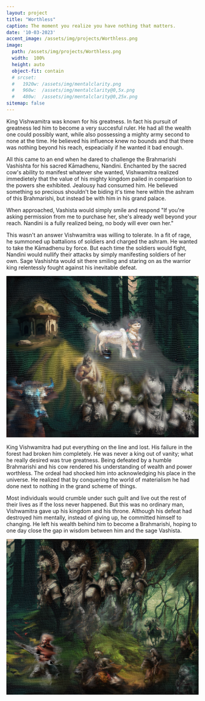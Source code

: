 ```yaml
---
layout: project
title: "Worthless"
caption: The moment you realize you have nothing that matters.
date: '10-03-2023'
accent_image: /assets/img/projects/Worthless.png   
image: 
  path: /assets/img/projects/Worthless.png
  width:  100%
  height: auto
  object-fit: contain
  # srcset: 
  #   1920w: /assets/img/mentalclarity.png
  #   960w:  /assets/img/mentalclarity@0,5x.png
  #   480w:  /assets/img/mentalclarity@0,25x.png
sitemap: false
---
```


King Vishwamitra was known for his greatness. In fact his pursuit of greatness led him to become a very succesful ruler. He had all the wealth one could possibly want, while also possessing a mighty army second to none at the time. He believed his influence knew no bounds and that there was nothing beyond his reach, espeacially if he wanted it bad enough. 

All this came to an end when he dared to challenge the Brahmarishi Vashishta for his sacred Kāmadhenu, Nandini. Enchanted by the sacred cow's ability to manifest whatever she wanted, Vishwamitra realized immedietely that the value of his mighty kingdom pailed in comparision to the powers she exhibited. Jealousy had consumed him. He believed something so precious shouldn't be biding it's time here within the ashram of this Brahmarishi, but instead be with him in his grand palace.

When approached, Vashista would simply smile and respond "If you're asking permission from me to purchase her, she's already well beyond your reach. Nandini is a fully realized being, no body will ever own her."  

This wasn't an answer Vishwamitra was willing to tolerate. In a fit of rage, he summoned up battalions of soldiers and charged the ashram. He wanted to take the Kāmadhenu by force. But each time the soldiers would fight, Nandini would nullify their attacks by simply manifesting soldiers of her own. Sage Vashishta would sit there smiling and staring on as the warrior king relentessly fought against his inevitable defeat. 

![alt text](/assets/img/projects/worthless-1.png)

King Vishwamitra had put everything on the line and lost. His failure in the forest had broken him completely. He was never a king out of vanity; what he really desired was true greatness. Being defeated by a humble Brahmarishi and his cow rendered his understanding of wealth and power worthless. The ordeal had shocked him into acknowledging his place in the universe. He realized that by conquering the world of materialism he had done next to nothing in the grand scheme of things. 

Most individuals would crumble under such guilt and live out the rest of their lives as if the loss never happened. But this was no ordinary man, Vishwamitra gave up his kingdom and his throne. Although his defeat had destroyed him mentally, instead of giving up, he committed himself to changing. He left his wealth behind him to become a Brahmarishi, hoping to one day close the gap in wisdom between him and the sage Vashista.   

![alt text](/assets/img/projects/worthless-2.png)
